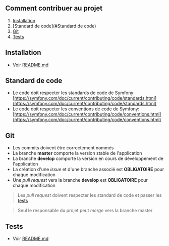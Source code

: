 ## Comment contribuer au projet

1. [Installation](#Installation)
2. [Standard de code](#Standard de code)
3. [Git](#Git)
4. [Tests](#Tests)

## Installation

- Voir [README.md](README.md)

## Standard de code

- Le code doit respecter les standards de code de Symfony: [https://symfony.com/doc/current/contributing/code/standards.html](https://symfony.com/doc/current/contributing/code/standards.html)
- Le code doit respecter les conventions de code de Symfony: [https://symfony.com/doc/current/contributing/code/conventions.html](https://symfony.com/doc/current/contributing/code/conventions.html)

## Git

- Les commits doivent être correctement nommés
- La branche **master** comporte la version stable de l'application
- La branche **develop** comporte la version en cours de développement de l'application
- La création d'une *issue* et d'une branche associé est **OBLIGATOIRE** pour chaque modification
- Une *pull request* vers la branche **develop** est **OBLIGATOIRE** pour chaque modification

> Les *pull request* doivent respecter les standard de code et passer les [tests](#Tests)

> Seul le responsable du projet peut *merge* vers la branche master

## Tests

- Voir [README.md](README.md)
